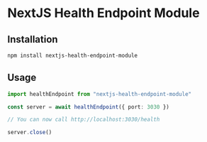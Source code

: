 # NextJS Health Endpoint Module

## Installation

```bash
npm install nextjs-health-endpoint-module
```

## Usage

```ts
import healthEndpoint from "nextjs-health-endpoint-module"

const server = await healthEndpoint({ port: 3030 })

// You can now call http://localhost:3030/health

server.close()
```
